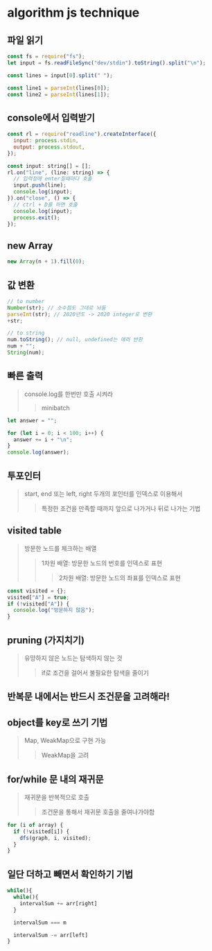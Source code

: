 # algorithm js technique

## 파일 읽기

```js
const fs = require("fs");
let input = fs.readFileSync("dev/stdin").toString().split("\n");

const lines = input[0].split(" ");

const line1 = parseInt(lines[0]);
const line2 = parseInt(lines[1]);
```

## console에서 입력받기

```js
const rl = require("readline").createInterface({
  input: process.stdin,
  output: process.stdout,
});

const input: string[] = [];
rl.on("line", (line: string) => {
  // 입력창에 enter칠때마다 호출
  input.push(line);
  console.log(input);
}).on("close", () => {
  // ctrl + D를 하면 호출
  console.log(input);
  process.exit();
});
```

## new Array

```js
new Array(n + 1).fill(0);
```

## 값 변환

```js
// to number
Number(str); // 소수점도 그대로 놔둠
parseInt(str); // 2020년도 -> 2020 integer로 변환
+str;

// to string
num.toString(); // null, undefined는 에러 반환
num + "";
String(num);
```

## 빠른 출력

> console.log를 한번만 호출 시켜라
>
> > minibatch

```js
let answer = "";

for (let i = 0; i < 100; i++) {
  answer += i + "\n";
}
console.log(answer);
```

## 투포인터

> start, end 또는 left, right 두개의 포인터를 인덱스로 이용해서
>
> > 특정한 조건을 만족할 때까지 앞으로 나가거나 뒤로 나가는 기법

## visited table

> 방문한 노드를 체크하는 배열
>
> > 1차원 배열: 방문한 노드의 번호를 인덱스로 표현
> >
> > > 2차원 배열: 방문한 노드의 좌표를 인덱스로 표현

```js
const visited = {};
visited["A"] = true;
if (!visited["A"]) {
  console.log("방문하지 않음");
}
```

## pruning (가지치기)

> 유망하지 않은 노드는 탐색하지 않는 것
>
> > if로 조건을 걸어서 불필요한 탐색을 줄이기

## 반복문 내에서는 반드시 조건문을 고려해라!

## object를 key로 쓰기 기법

> Map, WeakMap으로 구현 가능
>
> > WeakMap을 고려

## for/while 문 내의 재귀문

> 재귀문을 반복적으로 호출
>
> > 조건문을 통해서 재귀문 호출을 줄여나가야함

```js
for (i of array) {
  if (!visited[i]) {
    dfs(graph, i, visited);
  }
}
```

## 일단 더하고 빼면서 확인하기 기법

```js
while(){
  while(){
    intervalSum += arr[right]
  }

  intervalSum === m

  intervalSum -= arr[left]
}
```
